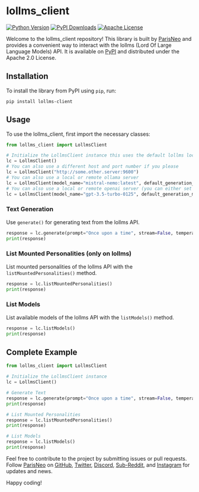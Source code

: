 # lollms_client

[![Python Version](https://img.shields.io/pypi/pyversions/lollms-client)](https://pypi.org/project/lollms-client/) [![PyPI Downloads](https://img.shields.io/pypi/dw/lollms-client)](https://pypi.org/project/lollms-client/) [![Apache License](https://img.shields.io/apachie/2.0)](https://www.apache.org/licenses/LICENSE-2.0)

Welcome to the lollms_client repository! This library is built by [ParisNeo](https://github.com/ParisNeo) and provides a convenient way to interact with the lollms (Lord Of Large Language Models) API. It is available on [PyPI](https://pypi.org/project/lollms-client/) and distributed under the Apache 2.0 License.

## Installation

To install the library from PyPI using `pip`, run:

```
pip install lollms-client
``` 

## Usage

To use the lollms_client, first import the necessary classes:

```python
from lollms_client import LollmsClient

# Initialize the LollmsClient instance this uses the default lollms localhost service http://localhost:9600
lc = LollmsClient()
# You can also use a different host and port number if you please
lc = LollmsClient("http://some.other.server:9600")
# You can also use a local or remote ollama server
lc = LollmsClient(model_name="mistral-nemo:latest", default_generation_mode = ELF_GENERATION_FORMAT.OLLAMA)
# You can also use a local or remote openai server (you can either set your key as an environment variable or pass it here)
lc = LollmsClient(model_name="gpt-3.5-turbo-0125", default_generation_mode = ELF_GENERATION_FORMAT.OPENAI)
```

### Text Generation

Use `generate()` for generating text from the lollms API.

```python
response = lc.generate(prompt="Once upon a time", stream=False, temperature=0.5)
print(response)
```


### List Mounted Personalities (only on lollms)

List mounted personalities of the lollms API with the `listMountedPersonalities()` method.

```python
response = lc.listMountedPersonalities()
print(response)
```

### List Models

List available models of the lollms API with the `listModels()` method.

```python
response = lc.listModels()
print(response)
```

## Complete Example

```python
from lollms_client import LollmsClient

# Initialize the LollmsClient instance
lc = LollmsClient()

# Generate Text
response = lc.generate(prompt="Once upon a time", stream=False, temperature=0.5)
print(response)

# List Mounted Personalities
response = lc.listMountedPersonalities()
print(response)

# List Models
response = lc.listModels()
print(response)
```

Feel free to contribute to the project by submitting issues or pull requests. Follow [ParisNeo](https://github.com/ParisNeo) on [GitHub](https://github.com/ParisNeo), [Twitter](https://twitter.com/ParisNeo_AI), [Discord](https://discord.gg/BDxacQmv), [Sub-Reddit](r/lollms), and [Instagram](https://www.instagram.com/spacenerduino/) for updates and news.

Happy coding!
